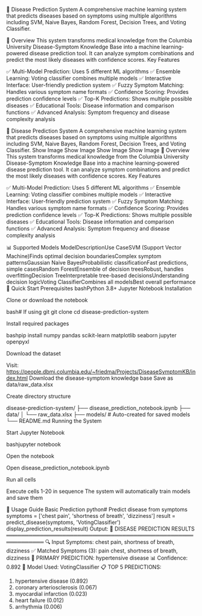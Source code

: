 🏥 Disease Prediction System
A comprehensive machine learning system that predicts diseases based on symptoms using multiple algorithms including SVM, Naive Bayes, Random Forest, Decision Trees, and Voting Classifier.


🎯 Overview
This system transforms medical knowledge from the Columbia University Disease-Symptom Knowledge Base into a machine learning-powered disease prediction tool. It can analyze symptom combinations and predict the most likely diseases with confidence scores.
Key Features

✅ Multi-Model Prediction: Uses 5 different ML algorithms
✅ Ensemble Learning: Voting classifier combines multiple models
✅ Interactive Interface: User-friendly prediction system
✅ Fuzzy Symptom Matching: Handles various symptom name formats
✅ Confidence Scoring: Provides prediction confidence levels
✅ Top-K Predictions: Shows multiple possible diseases
✅ Educational Tools: Disease information and comparison functions
✅ Advanced Analysis: Symptom frequency and disease complexity analysis




🏥 Disease Prediction System
A comprehensive machine learning system that predicts diseases based on symptoms using multiple algorithms including SVM, Naive Bayes, Random Forest, Decision Trees, and Voting Classifier.
Show Image
Show Image
Show Image
Show Image
🎯 Overview
This system transforms medical knowledge from the Columbia University Disease-Symptom Knowledge Base into a machine learning-powered disease prediction tool. It can analyze symptom combinations and predict the most likely diseases with confidence scores.
Key Features

✅ Multi-Model Prediction: Uses 5 different ML algorithms
✅ Ensemble Learning: Voting classifier combines multiple models
✅ Interactive Interface: User-friendly prediction system
✅ Fuzzy Symptom Matching: Handles various symptom name formats
✅ Confidence Scoring: Provides prediction confidence levels
✅ Top-K Predictions: Shows multiple possible diseases
✅ Educational Tools: Disease information and comparison functions
✅ Advanced Analysis: Symptom frequency and disease complexity analysis

📊 Supported Models
ModelDescriptionUse CaseSVM (Support Vector Machine)Finds optimal decision boundariesComplex symptom patternsGaussian Naive BayesProbabilistic classificationFast predictions, simple casesRandom ForestEnsemble of decision treesRobust, handles overfittingDecision TreeInterpretable tree-based decisionsUnderstanding decision logicVoting ClassifierCombines all modelsBest overall performance
🚀 Quick Start
Prerequisites
bashPython 3.8+
Jupyter Notebook
Installation

Clone or download the notebook

bash# If using git
git clone <repository-url>
cd disease-prediction-system

Install required packages

bashpip install numpy pandas scikit-learn matplotlib seaborn jupyter openpyxl

Download the dataset

Visit: https://people.dbmi.columbia.edu/~friedma/Projects/DiseaseSymptomKB/index.html
Download the disease-symptom knowledge base
Save as data/raw_data.xlsx


Create directory structure

disease-prediction-system/
├── disease_prediction_notebook.ipynb
├── data/
│   └── raw_data.xlsx
├── models/                 # Auto-created for saved models
└── README.md
Running the System

Start Jupyter Notebook

bashjupyter notebook

Open the notebook

Open disease_prediction_notebook.ipynb


Run all cells

Execute cells 1-20 in sequence
The system will automatically train models and save them



📖 Usage Guide
Basic Prediction
python# Predict disease from symptoms
symptoms = ['chest pain', 'shortness of breath', 'dizziness']
result = predict_disease(symptoms, 'VotingClassifier')
display_prediction_results(result)
Output:
🏥 DISEASE PREDICTION RESULTS
════════════════════════════════════════════════════════════
🔍 Input Symptoms: chest pain, shortness of breath, dizziness
✅ Matched Symptoms (3): pain chest, shortness of breath, dizziness
🎯 PRIMARY PREDICTION: hypertensive disease
📊 Confidence: 0.892
🤖 Model Used: VotingClassifier
📋 TOP 5 PREDICTIONS:
 1. hypertensive disease           (0.892)
 2. coronary arteriosclerosis      (0.067)
 3. myocardial infarction          (0.023)
 4. heart failure                  (0.012)
 5. arrhythmia                     (0.006)
